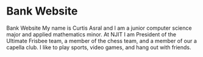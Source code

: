 # Bank Website

Bank Website
My name is Curtis Asral and I am a junior computer science major and applied
mathematics minor. At NJIT I am President of the Ultimate Frisbee team, a 
member of the chess team, and a member of our a capella club. 
I like to play sports, video games, and hang out with friends.
